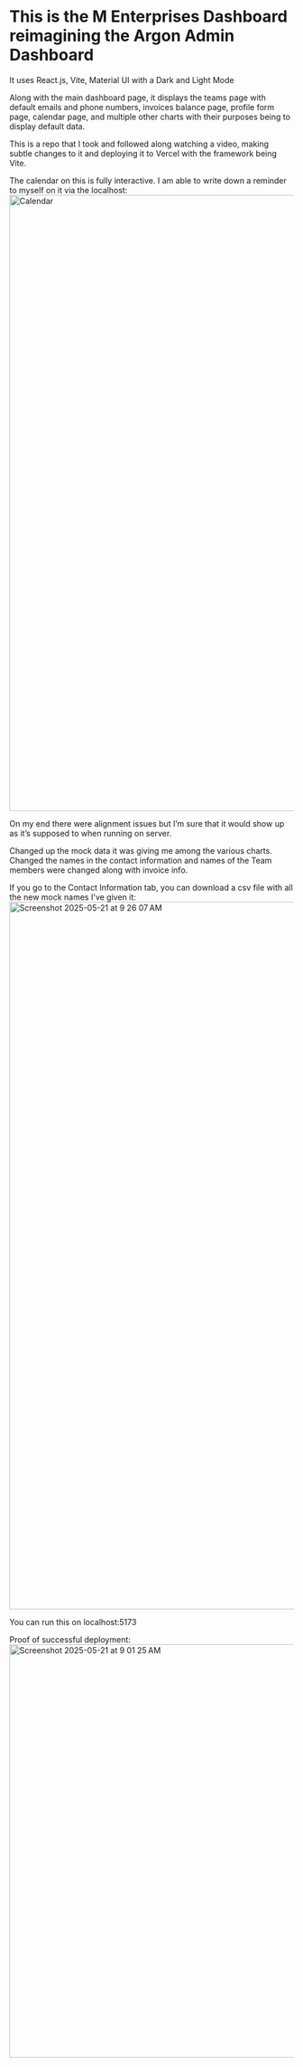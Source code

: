 # This is the M Enterprises Dashboard reimagining the Argon Admin Dashboard

It uses React.js, Vite, Material UI with a Dark and Light Mode

Along with the main dashboard page, it displays the teams page with default emails and phone numbers, invoices balance page, profile form page, calendar page, and multiple other charts with their purposes being to display default data.

This is a repo that I took and followed along watching a video, making subtle changes to it and deploying it to Vercel with the framework being Vite.

The calendar on this is fully interactive. I am able to write down a reminder to myself on it via the localhost:
<img width="1091" alt="Calendar" src="https://github.com/user-attachments/assets/6321e49c-2313-4b49-a86a-a09cef3a4876" />


On my end there were alignment issues but I’m sure that it would show up as it’s supposed to when running on server.

Changed up the mock data it was giving me among the various charts. Changed the names in the contact information and names of the Team members were changed along with invoice info.

If you go to the Contact Information tab, you can download a csv file with all the new mock names I've given it:
<img width="1253" alt="Screenshot 2025-05-21 at 9 26 07 AM" src="https://github.com/user-attachments/assets/ba3084bf-4a34-403d-bd6f-c7f4679f1028" />


You can run this on localhost:5173

Proof of successful deployment:
<img width="732" alt="Screenshot 2025-05-21 at 9 01 25 AM" src="https://github.com/user-attachments/assets/7dad3b31-17ce-4209-b163-598b9297043b" />


